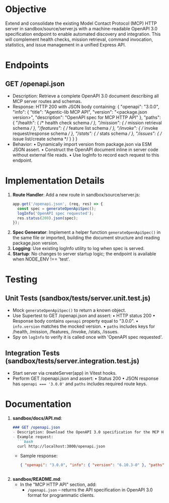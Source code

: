 # Objective
Extend and consolidate the existing Model Contact Protocol (MCP) HTTP server in sandbox/source/server.js with a machine-readable OpenAPI 3.0 specification endpoint to enable automated discovery and integration. This will complement health checks, mission retrieval, command invocation, statistics, and issue management in a unified Express API.

# Endpoints

## GET /openapi.json
- Description: Retrieve a complete OpenAPI 3.0 document describing all MCP server routes and schemas.
- Response: HTTP 200 with JSON body containing:
  {
    "openapi": "3.0.0",
    "info": {
      "title": "Agentic-lib MCP API",
      "version": "<package.json version>",
      "description": "OpenAPI spec for MCP HTTP API"
    },
    "paths": {
      "/health": { /* health check schema */ },
      "/mission": { /* mission retrieval schema */ },
      "/features": { /* feature list schema */ },
      "/invoke": { /* invoke request/response schema */ },
      "/stats": { /* stats schema */ },
      "/issues": { /* issue list/create schema */ }
    }
  }
- Behavior:
  • Dynamically import version from package.json via ESM JSON assert.
  • Construct the OpenAPI document inline in server code without external file reads.
  • Use logInfo to record each request to this endpoint.

# Implementation Details

1. **Route Handler**: Add a new route in sandbox/source/server.js:
   ```js
   app.get('/openapi.json', (req, res) => {
     const spec = generateOpenApiSpec();
     logInfo('OpenAPI spec requested');
     res.status(200).json(spec);
   });
   ```
2. **Spec Generator**: Implement a helper function `generateOpenApiSpec()` in the same file or imported, building the document structure and reading package.json version.
3. **Logging**: Use existing logInfo utility to log when spec is served.
4. **Startup**: No changes to server startup logic; the endpoint is available when NODE_ENV !== 'test'.

# Testing

## Unit Tests (sandbox/tests/server.unit.test.js)
- Mock `generateOpenApiSpec()` to return a known object.
- Use Supertest to GET /openapi.json and assert:
  • HTTP status 200
  • Response body contains `openapi` property equal to "3.0.0".
  • `info.version` matches the mocked version.
  • `paths` includes keys for /health, /mission, /features, /invoke, /stats, /issues.
- Spy on `logInfo` to verify it is called once with 'OpenAPI spec requested'.

## Integration Tests (sandbox/tests/server.integration.test.js)
- Start server via createServer(app) in Vitest hooks.
- Perform GET /openapi.json and assert:
  • Status 200
  • JSON response has `openapi === '3.0.0'` and `paths` includes required route keys.

# Documentation

1. **sandbox/docs/API.md**:
   ```markdown
   ### GET /openapi.json
   - Description: Download the OpenAPI 3.0 specification for the MCP HTTP API.
   - Example request:
     ```bash
     curl http://localhost:3000/openapi.json
     ```
   - Sample response:
     ```json
     { "openapi": "3.0.0", "info": { "version": "6.10.3-0" }, "paths": { "/health": {...}, ... } }
     ```
   ```
2. **sandbox/README.md**:
   - In the "MCP HTTP API" section, add:
     - `/openapi.json` – returns the API specification in OpenAPI 3.0 format for programmatic clients.
